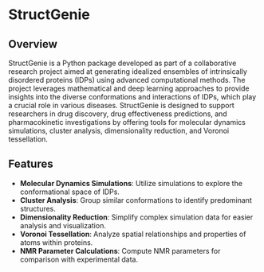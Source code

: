 # StructGenie

## Overview
StructGenie is a Python package developed as part of a collaborative research project aimed at generating idealized ensembles of intrinsically disordered proteins (IDPs) using advanced computational methods. The project leverages mathematical and deep learning approaches to provide insights into the diverse conformations and interactions of IDPs, which play a crucial role in various diseases. StructGenie is designed to support researchers in drug discovery, drug effectiveness predictions, and pharmacokinetic investigations by offering tools for molecular dynamics simulations, cluster analysis, dimensionality reduction, and Voronoi tessellation.

## Features
- **Molecular Dynamics Simulations**: Utilize simulations to explore the conformational space of IDPs.
- **Cluster Analysis**: Group similar conformations to identify predominant structures.
- **Dimensionality Reduction**: Simplify complex simulation data for easier analysis and visualization.
- **Voronoi Tessellation**: Analyze spatial relationships and properties of atoms within proteins.
- **NMR Parameter Calculations**: Compute NMR parameters for comparison with experimental data.
